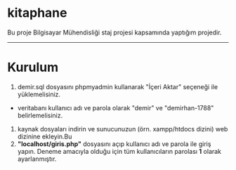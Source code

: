 # kitaphane
Bu proje Bilgisayar Mühendisliği staj projesi kapsamında yaptığım projedir.

---

# Kurulum
1. demir.sql dosyasını phpmyadmin kullanarak "İçeri Aktar" seçeneği ile yüklemelisiniz.
  * veritabanı kullanıcı adı ve parola olarak "demir" ve "demirhan-1788" belirlemelisiniz.
1. kaynak dosyaları indirin ve sunucunuzun (örn. xampp/htdocs dizini) web dizinine ekleyin.Bu
1. **"localhost/giris.php"** dosyasını açıp kullanıcı adı ve parola ile giriş yapın. Deneme amacıyla olduğu için tüm kullanıcıların parolası **1** olarak ayarlanmıştır.
